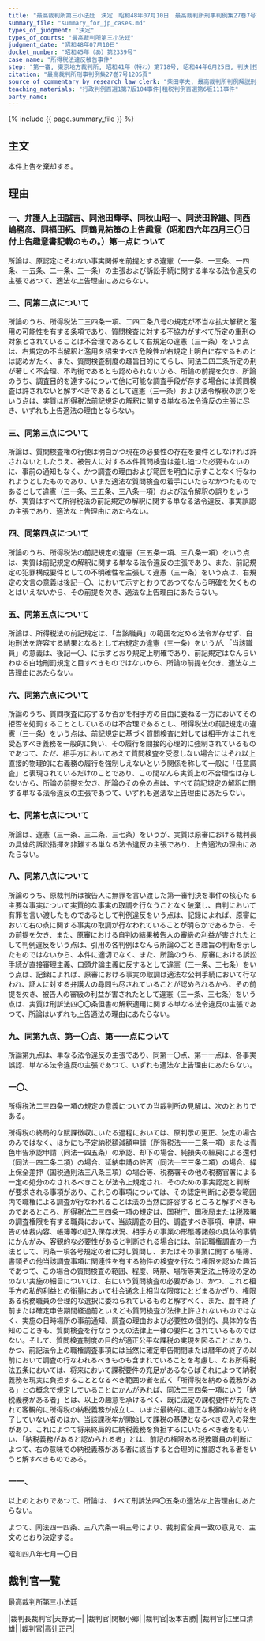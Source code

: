 ```yaml
---
title: "最高裁判所第三小法廷　決定　昭和48年07月10日　最高裁判所刑事判例集27巻7号1205頁"
summary_file: "summary_for_jp_cases.md"
types_of_judgment: "決定"
types_of_courts: "最高裁判所第三小法廷"
judgment_date: "昭和48年07月10日"
docket_number: "昭和45年（あ）第2339号"
case_name: "所得税法違反被告事件"
step: "第一審, 東京地方裁判所, 昭和41年（特わ）第718号, 昭和44年6月25日, 判決|控訴審, 東京高等裁判所, 昭和44年（う）第1759号, 昭和45年10月29日, 判決"
citation: "最高裁判所刑事判例集27巻7号1205頁"
source_of_commentary_by_research_law_clerk: "柴田孝夫, 最高裁判所判例解説刑事篇昭和48年度99頁"
teaching_materials: "行政判例百選1第7版104事件|租税判例百選第6版111事件"
party_name:
---
```




{% include {{ page.summary_file }}  %}










## 主文



本件上告を棄却する。





## 理由



### 一、弁護人上田誠吉、同池田輝孝、同秋山昭一、同渋田幹雄、同西嶋勝彦、同福田拓、同鶴見祐策の上告趣意（昭和四六年四月三〇日付上告趣意書記載のもの。）第一点について

所論は、原認定にそわない事実関係を前提とする違憲（一一条、一三条、一四条、一五条、二一条、三一条）の主張および訴訟手続に関する単なる法令違反の主張であつて、適法な上告理由にあたらない。

### 二、同第二点について

所論のうち、所得税法二三四条一項、二四二条八号の規定が不当な拡大解釈と濫用の可能性を有する条項であり、質問検査に対する不協力がすべて所定の重刑の対象とされていることは不合理であるとして右規定の違憲（三一条）をいう点は、右規定の不当解釈と濫用を招来すべき危険性が右規定上明白に存するものとは認めがたく、また、質問検査制度の趣旨目的にてらし、同法二四二条所定の刑が著しく不合理、不均衡であるとも認められないから、所論の前提を欠き、所論のうち、調査目的を達するについて他に可能な調査手段が存する場合には質問検査は許されないと解すべきであるとして違憲（三一条）および法令解釈の誤りをいう点は、実質は所得税法前記規定の解釈に関する単なる法令違反の主張に尽き、いずれも上告適法の理由とならない。

### 三、同第三点について

所論は、質問検査権の行使は明白かつ現在の必要性の存在を要件としなければ許されないとしたうえ、被告人に対する本件質問検査は差し迫つた必要もないのに、事前の通知もなく、かつ調査の理由および範囲を明白に示すことなく行なわれようとしたものであり、いまだ適法な質問検査の着手にいたらなかつたものであるとして違憲（三一条、三五条、三八条一項）および法令解釈の誤りをいうが、実質はすべて所得税法の前記規定の解釈に関する単なる法令違反、事実誤認の主張であり、適法な上告理由にあたらない。

### 四、同第四点について

所論のうち、所得税法の前記規定の違憲（三五条一項、三八条一項）をいう点は、実質は前記規定の解釈に関する単なる法令違反の主張であり、また、前記規定の犯罪構成要件としての不明確性を主張して違憲（三一条）をいう点は、右規定の文言の意義は後記一〇、において示すとおりであつてなんら明確を欠くものとはいえないから、その前提を欠き、適法な上告理由にあたらない。

### 五、同第五点について

所論は、所得税法の前記規定は、「当該職員」の範囲を定める法令が存せず、白地刑法を許容する結果となるとして右規定の違憲（三一条）をいうが、「当該職員」の意義は、後記一〇、に示すとおり規定上明確であり、前記規定はなんらいわゆる白地刑罰規定と目すべきものではないから、所論の前提を欠き、適法な上告理由にあたらない。

### 六、同第六点について

所論のうち、質問検査に応ずるか否かを相手方の自由に委ねる一方においてその拒否を処罰することとしているのは不合理であるとし、所得税法の前記規定の違憲（三一条）をいう点は、前記規定に基づく質問検査に対しては相手方はこれを受忍すべき義務を一般的に負い、その履行を間接的心理的に強制されているものであつて、ただ、相手方においてあえて質問検査を受忍しない場合にはそれ以上直接的物理的に右義務の履行を強制しえないという関係を称して一般に「任意調査」と表現されているだけのことであり、この間なんら実質上の不合理性は存しないから、所論の前提を欠き、所論のその余の点は、すべて前記規定の解釈に関する単なる法令違反の主張であつて、いずれも適法な上告理由にあたらない。

### 七、同第七点について

所論は、違憲（三一条、三二条、三七条）をいうが、実質は原審における裁判長の具体的訴訟指揮を非難する単なる法令違反の主張であり、上告適法の理由にあたらない。

### 八、同第八点について

所論のうち、原裁判所は被告人に無罪を言い渡した第一審判決を事件の核心たる主要な事実について実質的な事実の取調を行なうことなく破棄し、自判において有罪を言い渡したものであるとして判例違反をいう点は、記録によれば、原審において右の点に関する事実の取調が行なわれていることが明らかであるから、その前提を欠き、また、原審における自判の結果被告人の審級の利益が害されたとして判例違反をいう点は、引用の各判例はなんら所論のごとき趣旨の判断を示したものではないから、本件に適切でなく、また、所論のうち、原審における訴訟手続が直接審理主義、口頭弁論主義に反するとして違憲（三一条、三七条）をいう点は、記録によれば、原審における事実の取調は適法な公判手続において行なわれ、証人に対する弁護人の尋問も尽されていることが認められるから、その前提を欠き、被告人の審級の利益が害されたとして違憲（三一条、三七条）をいう点は、実質は刑訴法四〇〇条但書の解釈適用に関する単なる法令違反の主張であつて、所論はいずれも上告適法の理由にあたらない。

### 九、同第九点、第一〇点、第一一点について

所論第九点は、単なる法令違反の主張であり、同第一〇点、第一一点は、各事実誤認、単なる法令違反の主張であつて、いずれも適法な上告理由にあたらない。

### 一〇、

所得税法二三四条一項の規定の意義についての当裁判所の見解は、次のとおりである。

所得税の終局的な賦課徴収にいたる過程においては、原判示の更正、決定の場合のみではなく、ほかにも予定納税額減額申請（所得税法一一三条一項）または青色申告承認申請（同法一四五条）の承認、却下の場合、純損失の繰戻による還付（同法一四二条二項）の場合、延納申請の許否（同法一三三条二項）の場合、繰上保全差押（国税通則法三八条三項）の場合等、税務署その他の税務官署による一定の処分のなされるべきことが法令上規定され、そのための事実認定と判断が要求される事項があり、これらの事項については、その認定判断に必要な範囲内で職権による調査が行なわれることは法の当然に許容するところと解すべきものであるところ、所得税法二三四条一項の規定は、国税庁、国税局または税務署の調査権限を有する職員において、当該調査の目的、調査すべき事項、申請、申告の体裁内容、帳簿等の記入保存状況、相手方の事業の形態等諸般の具体的事情にかんがみ、客観的な必要性があると判断される場合には、前記職権調査の一方法として、同条一項各号規定の者に対し質問し、またはその事業に関する帳簿、書類その他当該調査事項に関連性を有する物件の検査を行なう権限を認めた趣旨であつて、この場合の質問検査の範囲、程度、時期、場所等実定法上特段の定めのない実施の細目については、右にいう質問検査の必要があり、かつ、これと相手方の私的利益との衡量において社会通念上相当な限度にとどまるかぎり、権限ある税務職員の合理的な選択に委ねられているものと解すべく、また、暦年終了前または確定申告期間経過前といえども質問検査が法律上許されないものではなく、実施の日時場所の事前通知、調査の理由および必要性の個別的、具体的な告知のごときも、質問検査を行なううえの法律上一律の要件とされているものではない。そして、質問検査制度の目的が適正公平な課税の実現を図ることにあり、かつ、前記法令上の職権調査事項には当然に確定申告期間または暦年の終了の以前において調査の行なわれるべきものも含まれていることを考慮し、なお所得税法五条においては、将来において課税要件の充足があるならばそれによつて納税義務を現実に負担することとなるべき範囲の者を広く「所得税を納める義務がある」との概念で規定していることにかんがみれば、同法二三四条一項にいう「納税義務がある者」とは、以上の趣意を承けるべく、既に法定の課税要件が充たされて客観的に所得税の納税義務が成立し、いまだ最終的に適正な税額の納付を終了していない者のほか、当該課税年が開始して課税の基礎となるべき収入の発生があり、これによつて将来終局的に納税義務を負担するにいたるべき者をもいい、「納税義務があると認められる者」とは、前記の権限ある税務職員の判断によつて、右の意味での納税義務がある者に該当すると合理的に推認される者をいうと解すべきものである。

### 一一、

以上のとおりであつて、所論は、すべて刑訴法四〇五条の適法な上告理由にあたらない。

よつて、同法四一四条、三八六条一項三号により、裁判官全員一致の意見で、主文のとおり決定する。

昭和四八年七月一〇日


## 裁判官一覧

最高裁判所第三小法廷

|裁判長裁判官|天野武一|
|裁判官|関根小郷|
|裁判官|坂本吉勝|
|裁判官|江里口清雄|
|裁判官|高辻正己|



